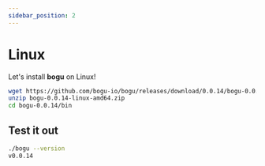 ```yaml
---
sidebar_position: 2
---
```


# Linux

Let's install **bogu** on Linux!

```bash
wget https://github.com/bogu-io/bogu/releases/download/0.0.14/bogu-0.0.14-linux-amd64.zip
unzip bogu-0.0.14-linux-amd64.zip
cd bogu-0.0.14/bin
```

## Test it out

```bash
./bogu --version
v0.0.14
```
